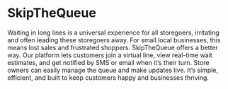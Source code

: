 # SkipTheQueue

Waiting in long lines is a universal experience for all storegoers, irritating and often leading these storegoers away. For small local businesses, this means lost sales and frustrated shoppers. SkipTheQueue offers a better way. Our platform lets customers join a virtual line, view real-time wait estimates, and get notified by SMS or email when it’s their turn. Store owners can easily manage the queue and make updates live. It’s simple, efficient, and built to keep customers happy and businesses thriving.
